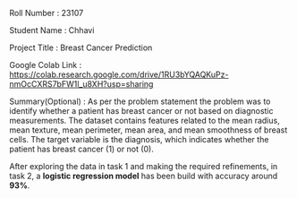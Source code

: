 Roll Number       :   23107

Student Name      :   Chhavi

Project Title     :   Breast Cancer Prediction

Google Colab Link :   https://colab.research.google.com/drive/1RU3bYQAQKuPz-nmOcCXRS7bFW1l_u8XH?usp=sharing

Summary(Optional) :   As per the problem statement the problem was to identify whether a patient has breast cancer or not based on diagnostic measurements. The dataset contains features related to the mean radius, mean texture, mean perimeter, mean area, and mean smoothness of breast cells. The target variable is the diagnosis, which indicates whether the patient has breast cancer (1) or not (0). 

After exploring the data in task 1 and making the required refinements, in task 2, a **logistic regression model** has been build with accuracy around **93%**.
